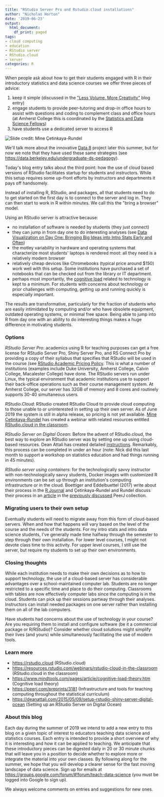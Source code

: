 ```yaml
---
title: "RStudio Server Pro and Rstudio.cloud installations"
author: "Nicholas Horton"
date: '2019-06-23'
output:
  html_document:
    df_print: paged
tags:
- cloud computing
- education
- RStudio server
- RStudio.cloud
- server 
categories: R
---
```




When people ask about how to get their students engaged with R in their introductory statistics and data science courses we offer three pieces of advice:

1. keep it simple (discussed in the ["Less Volume, More Creativity"](https://teachdatascience.com/mosaic) blog entry)
2. engage students to provide peer-tutoring and drop-in office hours to assist with questions and coding to complement class and office hours (at Amherst College this is coordinated by the [Statistics and Data Science Fellows](https://www.amherst.edu/news/news_releases/2018/11-18/sds-fellows-give-back))
3. have students use a dedicated server to access R

![Slide credit: [Mine &Ccedil;etinkaya-Rundel](https://resources.rstudio.com/webinars/rstudio-cloud-in-the-classroom)](/post/cloud/starting.jpg)

We'll talk more about the innovative [Data 8](http://data8.org) project later this summer, but for now we note that they have used these same strategies (see https://data.berkeley.edu/undergraduate-ds-pedagogy).

Today's blog entry talks about the third point: how the use of cloud based versions of RStudio facilitates startup for students and instructors.  While this setup requires some up-front efforts by instructors and departments it pays off handsomely.

Instead of installing R, RStudio, and packages, all that students need to do to get started on the first day is to connect to the server and log in. They can then start to work in R within minutes.  We call this the "bring a browser" model. 

Using an RStudio server is attractive because:

- no installation of software is needed by students (they just connect)
- they can jump in from day one to do interesting analyses (see [Data Visualization on Day One: Bringing Big Ideas into Intro Stats Early and Often](https://escholarship.org/uc/item/84v3774z))
- the motley variability in hardware and operating systems that characterize most students' laptops is rendered moot: all they need is a relatively modern browser
- relatively cheap devices like Chromebooks (typical price around $150) work well with this setup.  Some institutions have purchased a set of notebooks that can be checked out from the library or IT department.
- perhaps most importantly, the [cognitive load](https://www.mindtools.com/pages/article/cognitive-load-theory.htm) related to technology is kept to a minimum.  For students with concerns about technology or prior challenges with computing, getting up and running quickly is especially important.

The results are transformative, particularly for the fraction of students who are easily intimidated by computing and/or who have obsolete equipment, outdated operating systems, or minimal free space.  Being able to jump into R from day one with an ability to do interesting things makes a huge difference in motivating students.

### Options

*RStudio Server Pro*: academics using R for teaching purposes can get a free license for RStudio Server Pro, Shiny Server Pro, and RS Connect Pro by providing a copy of their syllabus that specifies that RStudio will be used in the course (see [RStudio Academic Pricing Policy](https://www.rstudio.com/pricing/academic-pricing). This is what a number of institutions (examples include Duke University, Amherst College, Calvin College, Macalester College) have done.  The RStudio servers run under Linux, the typical environment that academic institutions use to support their back-office operations such as their course management system.  At Amherst College, our server has 32GB of memory and 8 cores and routinely supports 30-40 simultaneous users.  

*RStudio.Cloud*: RStudio created RStudio Cloud to provide cloud computing to those unable to or uninterested in setting up their own server.  As of June 2019 the system is still in alpha release, so pricing is not yet available. [Mine &Ccedil;etinkaya-Rundel](https://github.com/mine-cetinkaya-rundel) has created a webinar with related resources entitled [RStudio.cloud in the classroom](https://resources.rstudio.com/webinars/rstudio-cloud-in-the-classroom).

*RStudio Server on Digital Ocean*: Before the advent of RStudio.cloud, the best way to explore an RStudio server was by setting one up using cloud-based resources.  Dean Attali has created detailed [instructions](https://deanattali.com/2015/05/09/setup-rstudio-shiny-server-digital-ocean).
Remarkably, this process can be completed in under an hour (note: Nick did this last month to support a workshop on statistics education and had things running in 45 minutes).

*RStudio server using containers*: for the technologically savvy instructor with non-technologically savvy students, Docker images with customized R environments can be set up through an institution's computing infrastructure or in the cloud.  Boettiger and Eddelbuettel (2017) write about their process in the [R Journal](https://journal.r-project.org/archive/2017/RJ-2017-065/RJ-2017-065.pdf)  and &Ccedil;etinkaya-Rundel and Rundel discuss their process in an [article](https://peerj.com/preprints/3181v1.pdf) in the [previously discussed](https://teachdatascience.com/peerj) PeerJ collection.  

### Migrating users to their own setup

Eventually students will need to migrate away from this form of cloud-based servers.  When and how that happens will vary based on the level of the course and the needs of the students.  For my intro stats and intro data science students, I've generally made time halfway through the semester to step through their own installation.  For lower level courses, I might not devote class time to this activity.  For upper level courses, I still use the server, but require my students to set up their own environments.  

### Closing thoughts

While each institution needs to make their own decisions as to how to support technology, the use of a cloud-based server has considerable advantages over a school-maintained computer lab.  Students are no longer restricted to a specific time and place to do their computing.  Classrooms with tables are now effectively computer labs since the computing is in the cloud.  Students can pick up their sessions partway through their analyses.  Instructors can install needed packages on one server rather than installing them on all of the lab computers.  


Have students had concerns about the use of technology in your course?  Are you requiring them to install and configure software (be it a commercial package or R/RStudio)?  Consider whether cloud solutions might simplify their lives (and yours) while simultaneously facilitating the use of modern tools.


### Learn more

- https://rstudio.cloud (RStudio.cloud)
- https://resources.rstudio.com/webinars/rstudio-cloud-in-the-classroom (RStudio.cloud in the classroom)
- https://www.mindtools.com/pages/article/cognitive-load-theory.htm (Cognitive load theory)
- https://peerj.com/preprints/3181 (Infrastructure and tools for teaching computing throughout the statistical curriculum)
- https://deanattali.com/2015/05/09/setup-rstudio-shiny-server-digital-ocean (Setting up an RStudio Server on Digital Ocean)

### About this blog 

Each day during the summer of 2019 we intend to add a new entry to this blog on a given topic of interest to educators teaching data science and statistics courses. Each entry is intended to provide a short overview of why it is interesting and how it can be applied to teaching. We anticipate that these introductory pieces can be digested daily in 20 or 30 minute chunks that will leave you in a position to decide whether to explore more or integrate the material into your own classes. By following along for the summer, we hope that you will develop a clearer sense for the fast moving landscape of data science. Sign up for emails at https://groups.google.com/forum/#!forum/teach-data-science (you must be logged into Google to sign up).

We always welcome comments on entries and suggestions for new ones.

